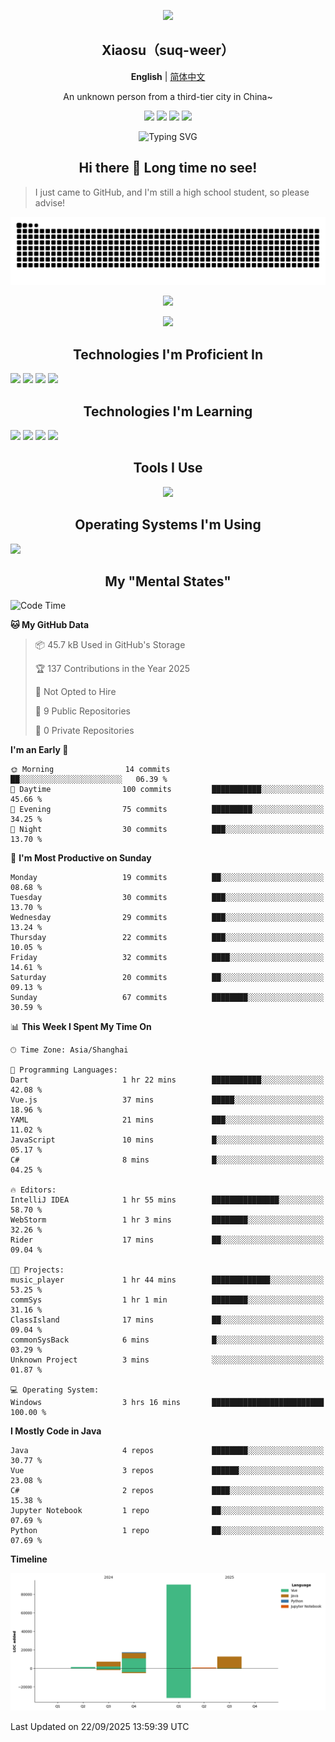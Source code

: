 <p align="center"><img src="https://avatars.githubusercontent.com/u/73773879?v=4" width="200px" /></p>
<h2 align=center>Xiaosu（suq-weer）</h2>

<p align=center><b>English</b> | <a href="https://github.com/suq-weer/suq-weer/blob/main/README_zh.md/">简体中文</a></p>

<p align=center>An unknown person from a third-tier city in China~</p>

<p align="center">
<a href="https://xiaosuoaa.top"><img src="https://img.shields.io/badge/Blog-Click_here-blue?style=for-the-badge" /></a>
<img src="https://img.shields.io/badge/Love-Minecraft-green?style=for-the-badge" />
<img src="https://img.shields.io/badge/Now_study-On_school-red?style=for-the-badge">
<img src="https://komarev.com/ghpvc/?username=suq-weer&color=4a92cb&style=for-the-badge">
</p>

<p align="center"><img src="https://readme-typing-svg.demolab.com?font=ZCOOL+KuaiLe&size=23&duration=3000&pause=1000&color=4A92CB&center=true&repeat=true&random=true&width=435&lines=Hi+bro!+Nice+to+meet+you!;%E5%BF%BD%E5%A6%82%E4%B8%80%E5%A4%9C%E6%98%A5%E9%A3%8E%E6%9D%A5%EF%BC%8C%E5%8D%83%E6%A0%91%E4%B8%87%E6%A0%91%E6%A2%A8%E8%8A%B1%E5%BC%80%E3%80%82;Hi%EF%BC%81%E5%88%AB%E6%9D%A5%E6%97%A0%E6%81%99%E5%95%8A%EF%BC%81;%E8%90%BD%E9%9C%9E%E4%B8%8E%E5%AD%A4%E9%B9%9C%E9%BD%90%E9%A3%9E%EF%BC%8C%E7%A7%8B%E6%B0%B4%E5%85%B1%E9%95%BF%E5%A4%A9%E4%B8%80%E8%89%B2%E3%80%82;%E5%90%9B%E4%B8%8D%E8%A7%81%EF%BC%8C%E9%BB%84%E6%B2%B3%E4%B9%8B%E6%B0%B4%E5%A4%A9%E4%B8%8A%E6%9D%A5%EF%BC%8C%E5%A5%94%E6%B5%81%E5%88%B0%E6%B5%B7%E4%B8%8D%E5%A4%8D%E5%9B%9E%E3%80%82;%E5%90%9B%E4%B8%8D%E8%A7%81%EF%BC%8C%E9%AB%98%E5%A0%82%E6%98%8E%E9%95%9C%E6%82%B2%E7%99%BD%E5%8F%91%EF%BC%8C%E6%9C%9D%E5%A6%82%E9%9D%92%E4%B8%9D%E6%9A%AE%E6%88%90%E9%9B%AA%E3%80%82;The+Cake+is+a+lie.;%E4%BD%A0%E5%A5%BD%EF%BC%81%E4%B8%96%E7%95%8C%EF%BC%81;Do+you+play+Minecraft%3F" alt="Typing SVG" /></p>

<h2 align=center>Hi there 👋 Long time no see!</h2>

> I just came to GitHub, and I'm still a high school student, so please advise!

<picture>
  <source media="(prefers-color-scheme: dark)" srcset="https://raw.githubusercontent.com/suq-weer/suq-weer/output/github-snake-dark.svg">
  <source media="(prefers-color-scheme: light)" srcset="https://raw.githubusercontent.com/suq-weer/suq-weer/output/github-snake.svg">
  <img alt="github contribution grid snake animation" src="https://raw.githubusercontent.com/suq-weer/suq-weer/output/github-snake.svg">
</picture>

<p align="center"><img src="https://github-readme-stats.vercel.app/api?username=suq-weer&show_icons=true&theme=catppuccin_mocha" /></p>

<p align="center"><img src="https://streak-stats.demolab.com/?user=suq-weer&theme=catppuccin-mocha" /></p>

<h2 align=center>Technologies I'm Proficient In</h2>

<img src="https://skillicons.dev/icons?theme=dark&perline=9&i=php,nginx,css,html,ts,nodejs,npm,mysql/" />
<img src="https://skillicons.dev/icons?theme=dark&perline=9&i=java,nginx,css,html,ts,nodejs,npm,vue,/" />
<img src="https://skillicons.dev/icons?theme=dark&perline=9&i=java,mysql,gradle/" />
<img src="https://skillicons.dev/icons?theme=dark&perline=9&i=anaconda,py,qt,/" />

<h2 align=center>Technologies I'm Learning</h2>

<img src="https://skillicons.dev/icons?theme=dark&perline=9&i=godot/" />
<img src="https://skillicons.dev/icons?theme=dark&perline=9&i=java,sqlite/" />
<img src="https://skillicons.dev/icons?theme=dark&perline=9&i=cloudflare,wordpress/" />
<img src="https://skillicons.dev/icons?theme=dark&perline=9&i=cpp/" />

<h2 align=center>Tools I Use</h2>

<p align="center"><img src="https://skillicons.dev/icons?theme=dark&perline=9&i=anaconda,cloudflare,git,gradle,idea,latex,linux,neovim,nginx,pycharm,vim,vscode,visualstudio,github,powershell,githubactions,/" /></p>

<h2 align=center>Operating Systems I'm Using</h2>
<img src="https://skillicons.dev/icons?theme=dark&perline=9&i=arch,windows/" />

<h2 align=center>My "Mental States"</h2>

<!--START_SECTION:waka-->
![Code Time](http://img.shields.io/badge/Code%20Time-343%20hrs%2053%20mins-blue)

**🐱 My GitHub Data** 

> 📦 45.7 kB Used in GitHub's Storage 
 > 
> 🏆 137 Contributions in the Year 2025
 > 
> 🚫 Not Opted to Hire
 > 
> 📜 9 Public Repositories 
 > 
> 🔑 0 Private Repositories 
 > 
**I'm an Early 🐤** 

```text
🌞 Morning                14 commits          ██░░░░░░░░░░░░░░░░░░░░░░░   06.39 % 
🌆 Daytime                100 commits         ███████████░░░░░░░░░░░░░░   45.66 % 
🌃 Evening                75 commits          █████████░░░░░░░░░░░░░░░░   34.25 % 
🌙 Night                  30 commits          ███░░░░░░░░░░░░░░░░░░░░░░   13.70 % 
```
📅 **I'm Most Productive on Sunday** 

```text
Monday                   19 commits          ██░░░░░░░░░░░░░░░░░░░░░░░   08.68 % 
Tuesday                  30 commits          ███░░░░░░░░░░░░░░░░░░░░░░   13.70 % 
Wednesday                29 commits          ███░░░░░░░░░░░░░░░░░░░░░░   13.24 % 
Thursday                 22 commits          ███░░░░░░░░░░░░░░░░░░░░░░   10.05 % 
Friday                   32 commits          ████░░░░░░░░░░░░░░░░░░░░░   14.61 % 
Saturday                 20 commits          ██░░░░░░░░░░░░░░░░░░░░░░░   09.13 % 
Sunday                   67 commits          ████████░░░░░░░░░░░░░░░░░   30.59 % 
```


📊 **This Week I Spent My Time On** 

```text
🕑︎ Time Zone: Asia/Shanghai

💬 Programming Languages: 
Dart                     1 hr 22 mins        ███████████░░░░░░░░░░░░░░   42.08 % 
Vue.js                   37 mins             █████░░░░░░░░░░░░░░░░░░░░   18.96 % 
YAML                     21 mins             ███░░░░░░░░░░░░░░░░░░░░░░   11.02 % 
JavaScript               10 mins             █░░░░░░░░░░░░░░░░░░░░░░░░   05.17 % 
C#                       8 mins              █░░░░░░░░░░░░░░░░░░░░░░░░   04.25 % 

🔥 Editors: 
IntelliJ IDEA            1 hr 55 mins        ███████████████░░░░░░░░░░   58.70 % 
WebStorm                 1 hr 3 mins         ████████░░░░░░░░░░░░░░░░░   32.26 % 
Rider                    17 mins             ██░░░░░░░░░░░░░░░░░░░░░░░   09.04 % 

🐱‍💻 Projects: 
music_player             1 hr 44 mins        █████████████░░░░░░░░░░░░   53.25 % 
commSys                  1 hr 1 min          ████████░░░░░░░░░░░░░░░░░   31.16 % 
ClassIsland              17 mins             ██░░░░░░░░░░░░░░░░░░░░░░░   09.04 % 
commonSysBack            6 mins              █░░░░░░░░░░░░░░░░░░░░░░░░   03.29 % 
Unknown Project          3 mins              ░░░░░░░░░░░░░░░░░░░░░░░░░   01.87 % 

💻 Operating System: 
Windows                  3 hrs 16 mins       █████████████████████████   100.00 % 
```

**I Mostly Code in Java** 

```text
Java                     4 repos             ████████░░░░░░░░░░░░░░░░░   30.77 % 
Vue                      3 repos             ██████░░░░░░░░░░░░░░░░░░░   23.08 % 
C#                       2 repos             ████░░░░░░░░░░░░░░░░░░░░░   15.38 % 
Jupyter Notebook         1 repo              ██░░░░░░░░░░░░░░░░░░░░░░░   07.69 % 
Python                   1 repo              ██░░░░░░░░░░░░░░░░░░░░░░░   07.69 % 
```



**Timeline**

![Lines of Code chart](https://raw.githubusercontent.com/suq-weer/suq-weer/main/assets/bar_graph.png)


 Last Updated on 22/09/2025 13:59:39 UTC
<!--END_SECTION:waka-->
